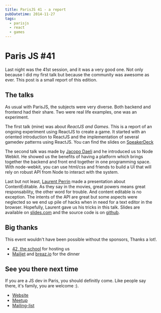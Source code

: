 ```yaml
---
title: ParisJS 41 - a report
pubDatetime: 2014-11-27
tags:
  - parisjs
  - react
  - games
---
```


# Paris JS #41

Last night was the 41st session, and it was a very good one. Not only because
I did my first talk but because the community was awesome as ever. This post
is a small report of this edition.

## The talks

As usual with ParisJS, the subjects were very diverse. Both backend and frontend
had their share. Two were real life examples, one was an experiment.

The first talk (mine) was about _ReactJS and Games_. This is a report of an
ongoing experiment using ReactJS to create a game. It started with an oriented
introduction to ReactJS and the implementation of several gamedev patterns using
ReactJS. You can find the slides on [SpeakerDeck](https://speakerdeck.com/bobylito/react-and-games)

The second talk was made by [Jacopo Daeli](https://twitter.com/JacopoDaeli) and he introduced us to Node Webkit.
He showed us the benefits of having a platform which brings together the backend
and front end together in one programming space. With node-webkit, you can use
html/css and friends to build a UI that will rely on robust API from Node to
interact with the system.

Last but not least, [Laurent Perrin](https://twitter.com/l_perrin) made a presentation about ContentEditable.
As they say in the movies, great powers means great responsability, the other word
for trouble. And content editable is no exception. The intents of the API are great
but some aspects were neglected so we end up pile of hacks when in need for a
text editor in the browser. Hopefully, Laurent gave us his tricks in this talk.
Slides are available on [slides.com](http://slides.com/laurentperrin/contenteditable#/)
and the source code is on [github](https://github.com/lperrin/talk-contenteditable).

## Big thanks

This event wouldn't have been possible without the sponsors, Thanks a lot!.

- [42, the school](http://www.42.fr/) for hosting us
- [Mailjet](https://www.mailjet.com/) and [breaz.io](https://breaz.io/) for the dinner

## See you there next time

If you are a JS dev in Paris, you should definitly come. Like people say there,
it's family, you are welcome :).

- [Website](https://parisjs.org)
- [Meetup](https://meetup.com/parisjs)
- [Mailing-list](https://groups.google.com/forum/#!forum/parisjs)

